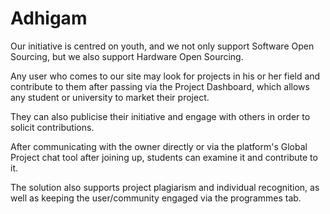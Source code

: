 # Adhigam

Our initiative is centred on youth, and we not only support Software Open Sourcing, but we also support Hardware Open Sourcing.

Any user who comes to our site may look for projects in his or her field and contribute to them after passing via the Project Dashboard, which allows any student or university to market their project.

They can also publicise their initiative and engage with others in order to solicit contributions.

After communicating with the owner directly or via the platform's Global Project chat tool after joining up, students can examine it and contribute to it.

The solution also supports project plagiarism and individual recognition, as well as keeping the user/community engaged via the programmes tab.

